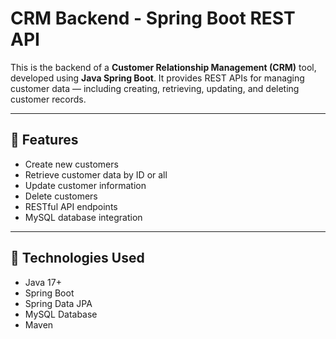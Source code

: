 # CRM Backend - Spring Boot REST API

This is the backend of a **Customer Relationship Management (CRM)** tool, developed using **Java Spring Boot**. It provides REST APIs for managing customer data — including creating, retrieving, updating, and deleting customer records.

---

## 🚀 Features

- Create new customers  
- Retrieve customer data by ID or all  
- Update customer information  
- Delete customers  
- RESTful API endpoints  
- MySQL database integration

---

## 🔧 Technologies Used

- Java 17+  
- Spring Boot  
- Spring Data JPA  
- MySQL Database  
- Maven
